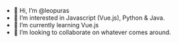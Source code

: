 - 👋 Hi, I’m @leopuras
- 👀 I’m interested in Javascript (Vue.js), Python & Java.
- 🌱 I’m currently learning Vue.js
- 💞️ I’m looking to collaborate on whatever comes around.

<!---
leopuras/leopuras is a ✨ special ✨ repository because its `README.md` (this file) appears on your GitHub profile.
You can click the Preview link to take a look at your changes.
--->
